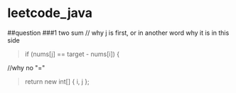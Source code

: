 # leetcode_java
##question
###1 two sum
 // why j is first, or in another word why it is in this side
>if (nums[j] == target - nums[i]) { 

  //why no "="
>return new int[] { i, j };         
